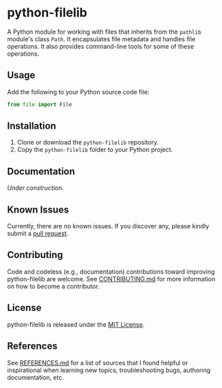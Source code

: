 # python-filelib

A Python module for working with files that inherits from the `pathlib` module's class `Path`.  It encapsulates file metadata and handles file operations.  It also provides command-line tools for some of these operations.

## Usage

Add the following to your Python source code file:

```python
from file import File
```

## Installation


1. Clone or download the `python-filelib` repository.
2. Copy the `python-filelib` folder to your Python project.

## Documentation

*Under construction.*

## Known Issues

Currently, there are no known issues.  If you discover any, please kindly submit a [pull request](CONTRIBUTING.md).

## Contributing

Code and codeless (e.g., documentation) contributions toward improving python-filelib are welcome. See [CONTRIBUTING.md](CONTRIBUTING.md) for more information on how to become a contributor.

## License

python-filelib is released under the [MIT License](LICENSE.md).

## References

See [REFERENCES.md](REFERENCES.md) for a list of sources that I found helpful or inspirational when learning new topics, troubleshooting bugs, authoring documentation, etc.
